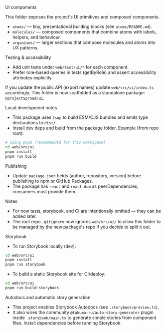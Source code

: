 UI components

This folder exposes the project's UI primitives and composed components.

- `atoms/` — tiny, presentational building blocks (see `atoms/README.md`).
- `molecules/` — composed components that combine atoms with labels, helpers, and behaviour.
- `organisms/` — larger sections that compose molecules and atoms into UX patterns.

Testing & accessibility

- Add unit tests under `web/test/ui/*` for each component.
- Prefer role-based queries in tests (getByRole) and assert accessibility attributes explicitly.

If you update the public API (export names) update `web/src/ui/index.ts` accordingly.
This folder is now scaffolded as a standalone package: `@projectSproud/ui`.

Local development notes

- This package uses `tsup` to build ESM/CJS bundles and emits type declarations to `dist/`.
- Install dev deps and build from the package folder. Example (from repo root):

```bash
# using pnpm (recommended for this workspace)
cd web/src/ui
pnpm install
pnpm run build
```

Publishing

- Update `package.json` fields (author, repository, version) before publishing to npm or GitHub Packages.
- The package has `react` and `react-dom` as peerDependencies; consumers must provide them.

Notes

- For now tests, storybook, and CI are intentionally omitted — they can be added later.
- The root repo `.gitignore` now ignores `web/src/ui/` to allow this folder to be managed by the new package's repo if you decide to split it out.

Storybook

- To run Storybook locally (dev):

```bash
cd web/src/ui
pnpm install
pnpm run storybook
```

- To build a static Storybook site for CI/deploy:

```bash
cd web/src/ui
pnpm run build-storybook
```

Autodocs and automatic story generation

- This project enables Storybook Autodocs (see `.storybook/preview.ts`).
- It also wires the community `@takuma-ru/auto-story-generator` plugin inside `.storybook/main.ts` to generate simple stories from component files. Install dependencies before running Storybook.

